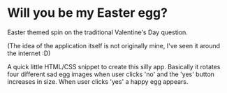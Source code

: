# Will you be my Easter egg?

Easter themed spin on the traditional Valentine's Day question.

(The idea of the application itself is not originally mine,
I've seen it around the internet :D)

A quick little HTML/CSS snippet to create this silly app. Basically it rotates four different sad egg images when user clicks 'no' and the 'yes' button increases in size. When user clicks 'yes' a happy egg appears.
